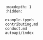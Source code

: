 ```{include} ../README.md
```

```{toctree}
:maxdepth: 1
:hidden:

example.ipynb
contributing.md
conduct.md
autoapi/index
```